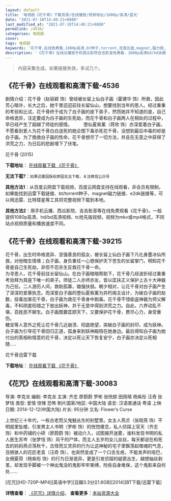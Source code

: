 ```yaml
---
layout: default
title: '电视剧《花千骨》下载资源/在线播放/视频地址/1080p/高清/蓝光'
date: "2021-07-10T14:40:21+0800"
last_modified_at: "2021-07-10T14:40:21+0800"
permalink: /4536/
categories: 电视剧
cover:
tags: 电视剧
keywords: '花千骨,在线免费看,1080p高清,bt种子,torrent,百度云盘,magnet,磁力链,迅雷下载资源'
description: '《花千骨》在线云播放手机西瓜影院吉吉影音免费看，1080p高清bd/hd未删减完整版和tc抢先枪版，mkv/mp4格式，附带bt/torrent种子、magnet/磁力链、百度云盘、网盘资源迅雷下载链接'
---
```


>内容采集生成，如果链接失效，多试几个。


## 《花千骨》在线观看和高清下载-4536

剧情介绍：花千骨（赵丽颖 饰）曾经被长留上仙白子画（霍建华 饰）所救，因此芳心暗许，长大之后，她千里迢迢前往长留仙山，想要找到当年的恩人。经过重重的考验和比试，花千骨终于成为了白子画的座下弟子，然而她并不知道的是，自己命格诡异，注定要成为白子画的生死劫，而花千骨和白子画两人在相处的过程中，早已经产生了超越了师徒的感情。  　　堕仙夏紫薰（蒋欣 饰）亦深爱着白子画，不愿看到爱人为花千骨白白送死的她企图下毒杀死花千骨，没想到最后中毒的却是白子画。为了挽救白子画的性命，花千骨想尽了一切方法，并且在无意之中获得了洪荒之力，为日后的悲剧埋下了伏笔。


花千骨 (2015)

**下载地址**： [在线观看下载 《花千骨》](https://www.btbtdy.me/btdy/dy3711.html) 


**无法下载?**：`如果迅雷因版权原因无法下载，关注微信公众号 `

**其他方法1**：从百度云网盘下载视频，百度云网盘支持在线观看，非会员有限制，如果能找到迅雷下载链接、bt/torrent种子、magnet磁力链接、e2dk链接等，可以用迅雷、比特彗星等工具将完整视频下载到本地。

**其他方法2**：用手机云播、西瓜影院、吉吉影音等在线免费观看《花千骨》，一般提供1080p高清、hd/bd高清视频、tc抢先版视频，视频为mkv或mp4格式，不同站点视频质量和播放速度不同。


## 《花千骨》在线观看和高清下载-39215

花千骨，出生时命格诡异、坚强善良的孤女，被长留上仙白子画下凡化身墨冰仙所救，对他暗生情愫；白子画，身负重任一心想保护天下苍生的长留掌门，明知花千骨是自己生死劫，非但不忍杀生反救花千骨一命。<br />为寻恩人，花千骨前往长留仙山。在白子画暗暗帮助下，花千骨几经波折经过重重考验拜为其座下唯一的弟子。师徒二人亦师亦友，皆以匡扶正义保护上古十大神器为己任。二人游历人间，救助孤寡，锄强扶弱。朝夕相对，让花千骨对白子画产生了深深的爱慕执念。而深爱白子画的堕仙夏紫薰为异朽阁主设计，为破白子画的劫数，投毒加害花千骨，白子画为救花千骨身中剧毒。花千骨不惜偷盗神器为师父解毒，不料阴差阳错之下放出妖神，并于无意中得到洪荒之力。自此，六界动乱不堪，百姓民不聊生。白子画既要匡顾天下，又要保护花千骨，费尽心力，身受重伤。<br />糖宝等人意外之死让花千骨几近崩溃、彻底绝望，突破白子画的封印，成为妖神。白子画为引导花千骨回归正道，孤身来到妖神殿陪在她身边。最后得知白子画为她付出的真相和情意的花千骨，决定以死让天下恢复安宁，白子画亦决定以死相随.....


花千骨迅雷下载

**下载地址**： [在线观看下载 《花千骨》](https://www.993dy.com//vod-detail-id-13130.html) 


## 《花咒》在线观看和高清下载-30083

导演: 李克龙 编剧: 李克龙 主演: 齐志 廖蔚蔚 罗彬 张欣颜 田雨晴 杨紫彤 汪奇 张梦恬 类型: 爱情 惊悚 恐怖 制片国家/地区: 中国大陆 语言: 汉语普通话 粤语 上映日期: 2014-12-12(中国大陆) 片长: 95分钟 又名: Flower’s Curse

上世纪三十年代，一栋古老而又鬼魅丛生的别墅里。女主人燕贞（张晓燕 饰）不明就里坠楼，引发男主人书明（罗彬 饰）的恍惚癔念，私人侦探上官天（齐志 饰）和中药铺的小研（廖蔚蔚 饰）被动介入，试图揭开迷雾，谁料发现书明的私人医生苏岑（张梦恬 饰）风干的尸体，而主人五岁的女儿丝丝，每天都说在和死去的妈妈燕贞荡秋千，古怪而又灵异的行为让这神秘的宅子里飘荡起噬魂的气息，丑陋骇人的花匠老袁（汪奇 饰），也突然变成了一个口舌生疮，不能发声的哑巴，女佣夏荷（杨紫彤 饰）的行为日渐诡异，更是引发侦探的疑窦丛生，越想抽丝剥茧，却发现手脚被一个神出鬼没的鬼影牢牢束缚，险些自身难保，这个鬼影来自何处……


[花咒][HD-720P-MP4][英语中字][豆瓣3.3分][1.6GB][2014][BT下载/迅雷下载]

**详情查看**： [《花咒》详情介绍](/movie/30083/)， **查看更多**：[本站资源大全](/movie/t/all/)

